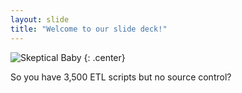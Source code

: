 ```yaml
---
layout: slide
title: "Welcome to our slide deck!"
---
```


![Skeptical Baby](https://i.imgflip.com/22x7kz.jpg)
{: .center}

So you have 3,500 ETL scripts
but no source control?
